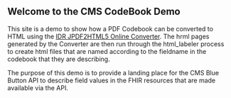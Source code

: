 ## Welcome to the CMS CodeBook Demo

This site is a demo to show how a PDF Codebook can be converted to HTML using the [IDR JPDF2HTML5 Online Converter](https://www.idrsolutions.com/online-pdf-to-html5-converter/). The hrml pages generated by the Converter are then run through the html_labeler process to create html files that are named according to the fieldname in the codebook that they are describing.

The purpose of this demo is to provide a landing place for the CMS Blue Button API to describe field values in the FHIR resources that are made available via the API.



